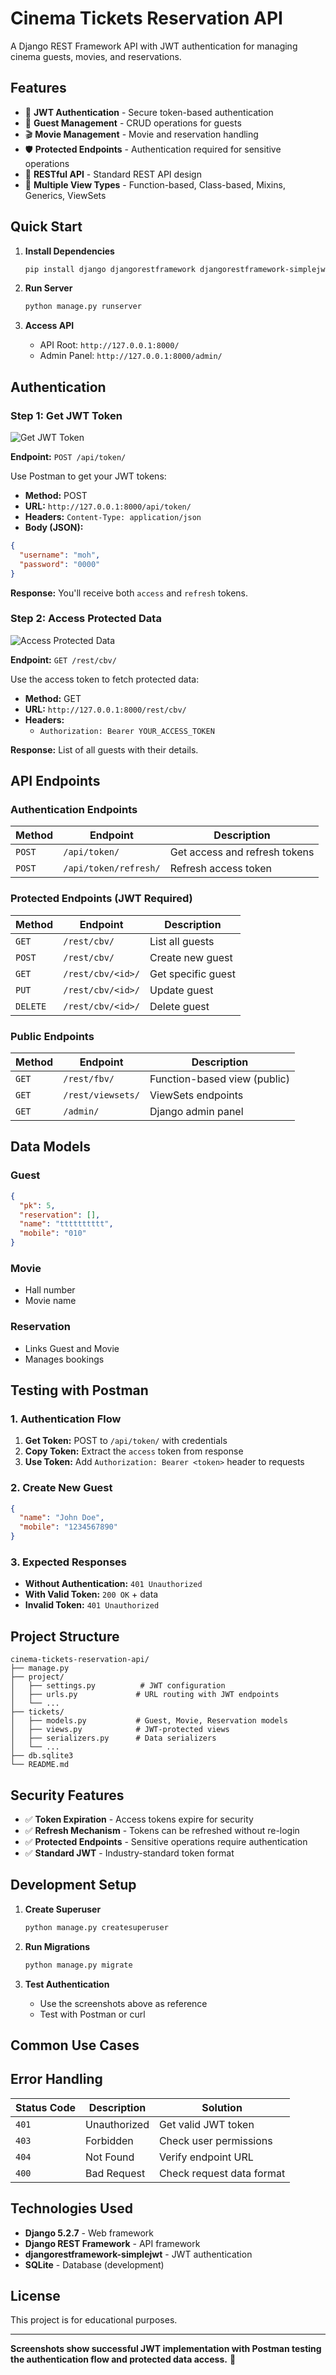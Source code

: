 # Cinema Tickets Reservation API

A Django REST Framework API with JWT authentication for managing cinema guests, movies, and reservations.

## Features

- 🔐 **JWT Authentication** - Secure token-based authentication
- 👥 **Guest Management** - CRUD operations for guests
- 🎬 **Movie Management** - Movie and reservation handling
- 🛡️ **Protected Endpoints** - Authentication required for sensitive operations
- 📱 **RESTful API** - Standard REST API design
- 🧪 **Multiple View Types** - Function-based, Class-based, Mixins, Generics, ViewSets

## Quick Start

1. **Install Dependencies**
   ```bash
   pip install django djangorestframework djangorestframework-simplejwt
   ```

2. **Run Server**
   ```bash
   python manage.py runserver
   ```

3. **Access API**
   - API Root: `http://127.0.0.1:8000/`
   - Admin Panel: `http://127.0.0.1:8000/admin/`

## Authentication

### Step 1: Get JWT Token

![Get JWT Token](images/jwt-token-request.png)

**Endpoint:** `POST /api/token/`

Use Postman to get your JWT tokens:
- **Method:** POST
- **URL:** `http://127.0.0.1:8000/api/token/`
- **Headers:** `Content-Type: application/json`
- **Body (JSON):**
```json
{
  "username": "moh",
  "password": "0000"
}
```

**Response:** You'll receive both `access` and `refresh` tokens.

### Step 2: Access Protected Data

![Access Protected Data](images/jwt-protected-request.png)

**Endpoint:** `GET /rest/cbv/`

Use the access token to fetch protected data:
- **Method:** GET
- **URL:** `http://127.0.0.1:8000/rest/cbv/`
- **Headers:** 
  - `Authorization: Bearer YOUR_ACCESS_TOKEN`

**Response:** List of all guests with their details.

## API Endpoints

### Authentication Endpoints
| Method | Endpoint | Description |
|--------|----------|-------------|
| `POST` | `/api/token/` | Get access and refresh tokens |
| `POST` | `/api/token/refresh/` | Refresh access token |

### Protected Endpoints (JWT Required)
| Method | Endpoint | Description |
|--------|----------|-------------|
| `GET` | `/rest/cbv/` | List all guests |
| `POST` | `/rest/cbv/` | Create new guest |
| `GET` | `/rest/cbv/<id>/` | Get specific guest |
| `PUT` | `/rest/cbv/<id>/` | Update guest |
| `DELETE` | `/rest/cbv/<id>/` | Delete guest |

### Public Endpoints
| Method | Endpoint | Description |
|--------|----------|-------------|
| `GET` | `/rest/fbv/` | Function-based view (public) |
| `GET` | `/rest/viewsets/` | ViewSets endpoints |
| `GET` | `/admin/` | Django admin panel |

## Data Models

### Guest
```json
{
  "pk": 5,
  "reservation": [],
  "name": "tttttttttt",
  "mobile": "010"
}
```

### Movie
- Hall number
- Movie name

### Reservation
- Links Guest and Movie
- Manages bookings

## Testing with Postman

### 1. Authentication Flow
1. **Get Token:** POST to `/api/token/` with credentials
2. **Copy Token:** Extract the `access` token from response
3. **Use Token:** Add `Authorization: Bearer <token>` header to requests

### 2. Create New Guest
```json
{
  "name": "John Doe",
  "mobile": "1234567890"
}
```

### 3. Expected Responses
- **Without Authentication:** `401 Unauthorized`
- **With Valid Token:** `200 OK` + data
- **Invalid Token:** `401 Unauthorized`

## Project Structure

```
cinema-tickets-reservation-api/
├── manage.py
├── project/
│   ├── settings.py          # JWT configuration
│   ├── urls.py             # URL routing with JWT endpoints
│   └── ...
├── tickets/
│   ├── models.py           # Guest, Movie, Reservation models
│   ├── views.py            # JWT-protected views
│   ├── serializers.py      # Data serializers
│   └── ...
├── db.sqlite3
└── README.md
```

## Security Features

- ✅ **Token Expiration** - Access tokens expire for security
- ✅ **Refresh Mechanism** - Tokens can be refreshed without re-login
- ✅ **Protected Endpoints** - Sensitive operations require authentication
- ✅ **Standard JWT** - Industry-standard token format

## Development Setup

1. **Create Superuser**
   ```bash
   python manage.py createsuperuser
   ```

2. **Run Migrations**
   ```bash
   python manage.py migrate
   ```

3. **Test Authentication**
   - Use the screenshots above as reference
   - Test with Postman or curl

## Common Use Cases

## Error Handling

| Status Code | Description | Solution |
|-------------|-------------|----------|
| `401` | Unauthorized | Get valid JWT token |
| `403` | Forbidden | Check user permissions |
| `404` | Not Found | Verify endpoint URL |
| `400` | Bad Request | Check request data format |

## Technologies Used

- **Django 5.2.7** - Web framework
- **Django REST Framework** - API framework
- **djangorestframework-simplejwt** - JWT authentication
- **SQLite** - Database (development)

## License

This project is for educational purposes.

---

**Screenshots show successful JWT implementation with Postman testing the authentication flow and protected data access.** 🚀